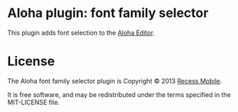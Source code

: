 Aloha plugin: font family selector
==================================

This plugin adds font selection to the [Aloha Editor](http://www.aloha-editor.org/).


License
=======

The Aloha font family selector plugin is Copyright © 2013 [Recess Mobile](http://recess.im/).

It is free software, and may be redistributed under the terms specified in the MIT-LICENSE file.